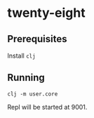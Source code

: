 # twenty-eight

## Prerequisites

Install `clj`

## Running

```shell
clj -m user.core
```

Repl will be started at 9001.
